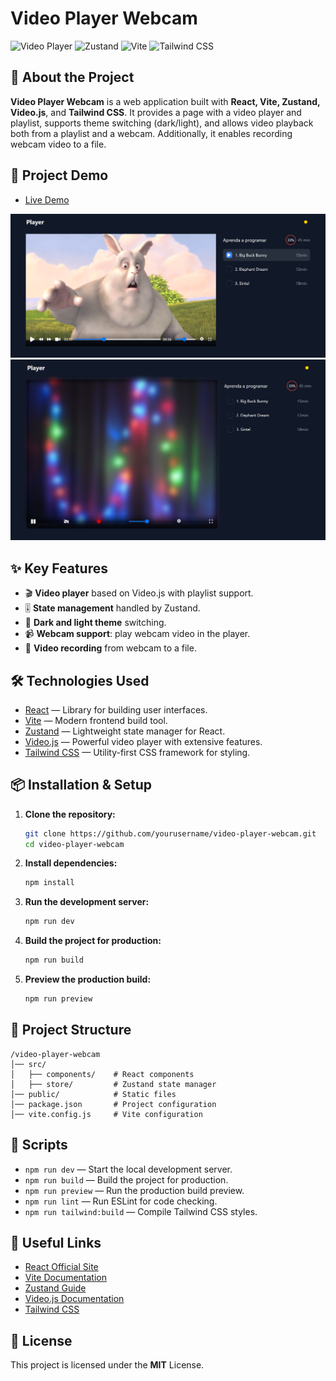 # Video Player Webcam

![Video Player](https://img.shields.io/badge/Video.js-8.21.0-blue)
![Zustand](https://img.shields.io/badge/Zustand-5.0.3-green)
![Vite](https://img.shields.io/badge/Vite-6.0.5-purple)
![Tailwind CSS](https://img.shields.io/badge/TailwindCSS-3.4.3-blue)

## 🚀 About the Project

**Video Player Webcam** is a web application built with **React, Vite, Zustand, Video.js**, and **Tailwind CSS**. It provides a page with a video player and playlist, supports theme switching (dark/light), and allows video playback both from a playlist and a webcam. Additionally, it enables recording webcam video to a file.
## 🔗 Project Demo

- [Live Demo](https://video-player-webcam.vercel.app/)

![Demo](/public/player-promo.png)
![Demo](/public/player-promo-cam.png)

## ✨ Key Features

- 🎬 **Video player** based on Video.js with playlist support.
- 🎚 **State management** handled by Zustand.
- 🎨 **Dark and light theme** switching.
- 📹 **Webcam support**: play webcam video in the player.
- 💾 **Video recording** from webcam to a file.

## 🛠️ Technologies Used

- [React](https://reactjs.org/) — Library for building user interfaces.
- [Vite](https://vitejs.dev/) — Modern frontend build tool.
- [Zustand](https://zustand-demo.pmnd.rs/) — Lightweight state manager for React.
- [Video.js](https://videojs.com/) — Powerful video player with extensive features.
- [Tailwind CSS](https://tailwindcss.com/) — Utility-first CSS framework for styling.

## 📦 Installation & Setup

1. **Clone the repository:**
   ```sh
   git clone https://github.com/yourusername/video-player-webcam.git
   cd video-player-webcam
   ```
2. **Install dependencies:**
   ```sh
   npm install
   ```
3. **Run the development server:**
   ```sh
   npm run dev
   ```
4. **Build the project for production:**
   ```sh
   npm run build
   ```
5. **Preview the production build:**
   ```sh
   npm run preview
   ```

## 📂 Project Structure

```
/video-player-webcam
│── src/
│   ├── components/    # React components
│   ├── store/         # Zustand state manager
│── public/            # Static files
│── package.json       # Project configuration
│── vite.config.js     # Vite configuration
```

## 📌 Scripts

- `npm run dev` — Start the local development server.
- `npm run build` — Build the project for production.
- `npm run preview` — Run the production build preview.
- `npm run lint` — Run ESLint for code checking.
- `npm run tailwind:build` — Compile Tailwind CSS styles.

## 🔗 Useful Links

- [React Official Site](https://reactjs.org/)
- [Vite Documentation](https://vitejs.dev/)
- [Zustand Guide](https://zustand-demo.pmnd.rs/)
- [Video.js Documentation](https://docs.videojs.com/)
- [Tailwind CSS](https://tailwindcss.com/docs/installation)

## 📜 License

This project is licensed under the **MIT** License.

